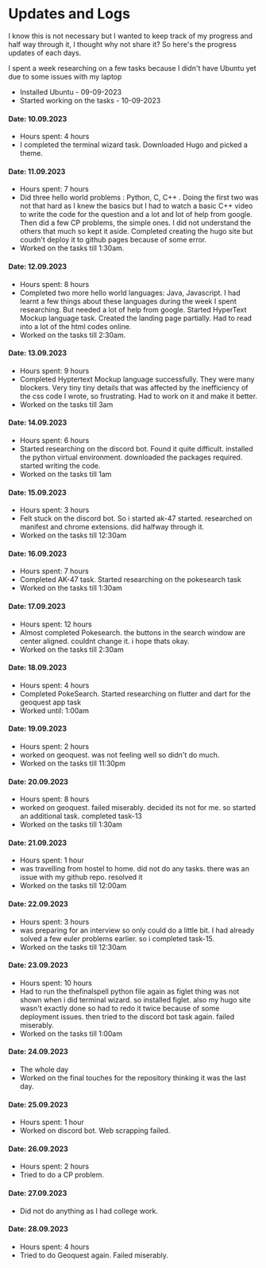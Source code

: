 # Updates and Logs

I know this is not necessary but I wanted to keep track of my progress and half way through it, I thought why not share it? So here's the progress updates of each days. 

I spent a week researching on a few tasks because I didn't have Ubuntu yet due to some issues with my laptop

- Installed Ubuntu - 09-09-2023
- Started working on the tasks - 10-09-2023  
  
  
#### Date: 10.09.2023  
- Hours spent: 4 hours
- I completed the terminal wizard task. Downloaded Hugo and picked a theme.  

#### Date: 11.09.2023  
- Hours spent: 7 hours
- Did three hello world problems : Python, C, C++ . Doing the first two was not that hard as I knew the basics but I had to watch a basic C++ video to write the code for the question and a lot and lot of help from google. Then did a few CP problems, the simple ones. I did not understand the others that much so kept it aside. Completed creating the hugo site but coudn't deploy it to github pages because of some error.
- Worked on the tasks till 1:30am.

#### Date: 12.09.2023  
- Hours spent: 8 hours
- Completed two more hello world languages: Java, Javascript. I had learnt a few things about these languages during the week I spent researching. But needed a lot of help from google. Started HyperText Mockup language task. Created the landing page partially. Had to read into a lot of the html codes online.
- Worked on the tasks till 2:30am.  

#### Date: 13.09.2023  
- Hours spent: 9 hours
- Completed Hyptertext Mockup language successfully. They were many blockers. Very tiny tiny details that was affected by the inefficiency of the css code I wrote, so frustrating. Had to work on it and make it better. 
- Worked on the tasks till 3am  

#### Date: 14.09.2023
- Hours spent: 6 hours
- Started researching on the discord bot. Found it quite difficult. installed the python virtual environment. downloaded the packages required. started writing the code. 
- Worked on the tasks till 1am  

#### Date: 15.09.2023
- Hours spent: 3 hours
- Felt stuck on the discord bot. So i started ak-47 started. researched on manifest and chrome extensions. did halfway through it.
- Worked on the tasks till 12:30am  

#### Date: 16.09.2023
- Hours spent: 7 hours
- Completed AK-47 task. Started researching on the pokesearch task
- Worked on the tasks till 1:30am  

#### Date: 17.09.2023
- Hours spent: 12 hours
- Almost completed Pokesearch. the buttons in the search window are center aligned. couldnt change it. i hope thats okay.
- Worked on the tasks till 2:30am  

#### Date: 18.09.2023
- Hours spent: 4 hours
- Completed PokeSearch. Started researching on flutter and dart for the geoquest app task
- Worked until: 1:00am  

#### Date: 19.09.2023
- Hours spent: 2 hours
- worked on geoquest. was not feeling well so didn't do much.
- Worked on the tasks till 11:30pm  

#### Date: 20.09.2023
- Hours spent: 8 hours
- worked on geoquest. failed miserably. decided its not for me. so started an additional task. completed task-13
- Worked on the tasks till 1:30am  

#### Date: 21.09.2023
- Hours spent: 1 hour
- was travelling from hostel to home. did not do any tasks. there was an issue with my github repo. resolved it
- Worked on the tasks till 12:00am  

#### Date: 22.09.2023
- Hours spent: 3 hours
- was preparing for an interview so only could do a little bit. I had already solved a few euler problems earlier. so i completed task-15. 
- Worked on the tasks till 12:30am  

#### Date: 23.09.2023
- Hours spent: 10 hours
- Had to run the thefinalspell python file again as figlet thing was not shown when i did terminal wizard. so installed figlet. also my hugo site wasn't exactly done so had to redo it twice because of some deployment issues. then tried to the discord bot task again. failed miserably. 
- Worked on the tasks till 1:00am  

#### Date: 24.09.2023
- The whole day
- Worked on the final touches for the repository thinking it was the last day.  

#### Date: 25.09.2023
- Hours spent: 1 hour
- Worked on discord bot. Web scrapping failed.  

#### Date: 26.09.2023
- Hours spent: 2 hours
- Tried to do a CP problem.  

#### Date: 27.09.2023
- Did not do anything as I had college work.   

#### Date: 28.09.2023
- Hours spent: 4 hours
- Tried to do Geoquest again. Failed miserably.   




